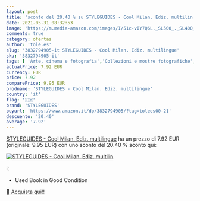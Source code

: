 ```yaml
---
layout: post
title: 'sconto del 20.40 % su STYLEGUIDES - Cool Milan. Ediz. multilin  '
date: 2021-05-31 08:32:53
image: 'https://m.media-amazon.com/images/I/51c-vIY7Q6L._SL500_._SL400_.jpg'
comments: true
category: ofertas
author: 'tole.es'
slug: '3832794905-it STYLEGUIDES - Cool Milan. Ediz. multilingue'
sku: '3832794905-it'
tags: [ 'Arte, cinema e fotografia','Collezioni e mostre fotografiche','Fotografia','Fotografia di viaggi in Europa','Fotografia di viaggio','Fotografia lifestyle e di eventi','Guide turistiche','Libri','Opere illustrate','Storia dellarte per temi e concetti','Storia dellarte, teoria e critica','Tempo libero','Viaggi','styleguides', ]
actualPrice: 7.92 EUR
currency: EUR
price: 7.92
comparePrice: 9.95 EUR
prodname: 'STYLEGUIDES - Cool Milan. Ediz. multilingue'
country: 'it'
flag: '🇮🇹'
brand: 'STYLEGUIDES'
buyurl: 'https://www.amazon.it/dp/3832794905/?tag=tolees00-21'
descuento: '20.40'
average: '7.92'
---
```


[STYLEGUIDES - Cool Milan. Ediz. multilingue](https://www.amazon.it/dp/3832794905/?tag=tolees00-21) ha un prezzo di 7.92 EUR (originale: 9.95 EUR) con uno sconto del 20.40 % sconto qui:

[![STYLEGUIDES - Cool Milan. Ediz. multilin](https://m.media-amazon.com/images/I/51c-vIY7Q6L._SL500_._SL400_.jpg)](https://www.amazon.it/dp/3832794905/?tag=tolees00-21)

ℹ️:

- Used Book in Good Condition

[🛒 Acquista qui!!](https://www.amazon.it/dp/3832794905/?tag=tolees00-21)
